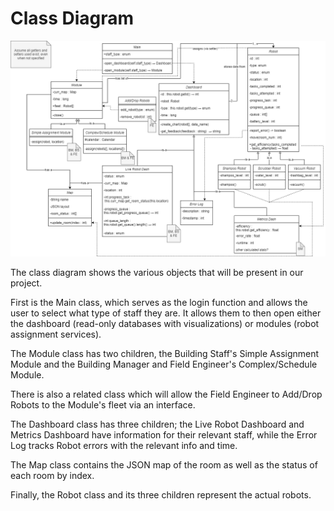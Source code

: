 # Class Diagram
![class_diagram](/docs/design/png_files/ClassDiagram.png)

The class diagram shows the various objects that will be present in our project. 

First is the Main class, which serves as the login function and allows the user to select what type of staff they are. It allows them to then open either the dashboard (read-only databases with visualizations) or modules (robot assignment services).

The Module class has two children, the Building Staff's Simple Assignment Module and the Building Manager and Field Engineer's Complex/Schedule Module.

There is also a related class which will allow the Field Engineer to Add/Drop Robots to the Module's fleet via an interface.

The Dashboard class has three children; the Live Robot Dashboard and Metrics Dashboard have information for their relevant staff, while the Error Log tracks Robot errors with the relevant info and time.

The Map class contains the JSON map of the room as well as the status of each room by index.

Finally, the Robot class and its three children represent the actual robots.
